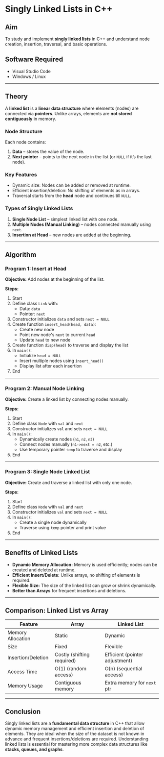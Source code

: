 # Singly Linked Lists in C++

## Aim
To study and implement **singly linked lists** in C++ and understand node creation, insertion, traversal, and basic operations.

## Software Required
- Visual Studio Code  
- Windows / Linux

---

## Theory

A **linked list** is a **linear data structure** where elements (nodes) are connected via **pointers**. Unlike arrays, elements are **not stored contiguously** in memory.

### Node Structure
Each node contains:
1. **Data** – stores the value of the node.
2. **Next pointer** – points to the next node in the list (or `NULL` if it’s the last node).

### Key Features
- Dynamic size: Nodes can be added or removed at runtime.
- Efficient insertion/deletion: No shifting of elements as in arrays.
- Traversal starts from the **head** node and continues till `NULL`.

### Types of Singly Linked Lists
1. **Single Node List** – simplest linked list with one node.
2. **Multiple Nodes (Manual Linking)** – nodes connected manually using `next`.
3. **Insertion at Head** – new nodes are added at the beginning.

---

## Algorithm

### Program 1: Insert at Head

**Objective:** Add nodes at the beginning of the list.

**Steps:**
1. Start
2. Define class `Link` with:
   - Data: `data`
   - Pointer: `next`
3. Constructor initializes `data` and sets `next = NULL`
4. Create function `insert_head(head, data)`:
   - Create new node
   - Point new node's `next` to current `head`
   - Update `head` to new node
5. Create function `disp(head)` to traverse and display the list
6. In `main()`:
   - Initialize `head = NULL`
   - Insert multiple nodes using `insert_head()`
   - Display list after each insertion
7. End

---

### Program 2: Manual Node Linking

**Objective:** Create a linked list by connecting nodes manually.

**Steps:**
1. Start
2. Define class `Node` with `val` and `next`
3. Constructor initializes `val` and sets `next = NULL`
4. In `main()`:
   - Dynamically create nodes (`n1`, `n2`, `n3`)
   - Connect nodes manually (`n1->next = n2`, etc.)
   - Use temporary pointer `temp` to traverse and display
5. End

---

### Program 3: Single Node Linked List

**Objective:** Create and traverse a linked list with only one node.

**Steps:**
1. Start
2. Define class `Node` with `val` and `next`
3. Constructor initializes `val` and sets `next = NULL`
4. In `main()`:
   - Create a single node dynamically
   - Traverse using `temp` pointer and print value
5. End

---

## Benefits of Linked Lists
- **Dynamic Memory Allocation:** Memory is used efficiently; nodes can be created and deleted at runtime.
- **Efficient Insert/Delete:** Unlike arrays, no shifting of elements is required.
- **Flexible Size:** The size of the linked list can grow or shrink dynamically.
- **Better than Arrays** for frequent insertions and deletions.

---

## Comparison: Linked List vs Array

| Feature               | Array                     | Linked List                   |
|-----------------------|--------------------------|-------------------------------|
| Memory Allocation     | Static                   | Dynamic                       |
| Size                  | Fixed                    | Flexible                      |
| Insertion/Deletion    | Costly (shifting required)| Efficient (pointer adjustment)|
| Access Time           | O(1) (random access)     | O(n) (sequential access)      |
| Memory Usage          | Contiguous memory        | Extra memory for `next` ptr   |

---

## Conclusion

Singly linked lists are a **fundamental data structure** in C++ that allow dynamic memory management and efficient insertion and deletion of elements. They are ideal when the size of the dataset is not known in advance and frequent insertions/deletions are required. Understanding linked lists is essential for mastering more complex data structures like **stacks, queues, and graphs**.
